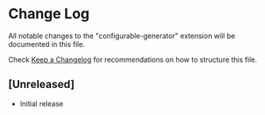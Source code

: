 # Change Log

All notable changes to the "configurable-generator" extension will be documented in this file.

Check [Keep a Changelog](http://keepachangelog.com/) for recommendations on how to structure this file.

## [Unreleased]

- Initial release